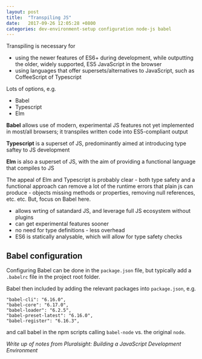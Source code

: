 ```yaml
---
layout: post
title:  "Transpiling JS"
date:   2017-09-26 12:05:28 +0800
categories: dev-environment-setup configuration node-js babel
---
```


Transpiling is necessary for 
- using the newer features of ES6+ during development, while outputting the older, widely supported, ES5 JavaScript in the browser
- using languages that offer supersets/alternatives to JavaScript, such as CoffeeScript of Typescript

Lots of options, e.g.
- Babel
- Typescript
- Elm

**Babel** allows use of modern, experimental JS features not yet implemented in most/all browsers; it transpiles written code into ES5-compliant output

**Typescript** is a superset of JS, predominantly aimed at introducing type saftey to JS development

**Elm** is also a superset of JS, with the aim of providing a functional language that compiles to JS

The appeal of Elm and Typescript is probably clear - both type safety and a functional approach can remove a lot of the runtime errors that plain js can produce - objects missing methods or properties, removing null references, etc. etc. But, focus on Babel here.
- allows wrting of satandard JS, and leverage full JS ecosystem without plugins
- can get experimental features sooner
- no need for type definitions - less overhead
- ES6 is statically analysable, which will allow for type safety checks 

Babel configuration
---

Configuring Babel can be done in the `package.json` file, but typically add a `.babelrc` file in the project root folder.

Babel then included by adding the relevant packages into `package.json`, e.g.
```
"babel-cli": "6.16.0",
"babel-core": "6.17.0",
"babel-loader": "6.2.5",
"babel-preset-latest": "6.16.0",
"babel-register": "6.16.3",
```
and call babel in the npm scripts calling `babel-node` vs. the original `node`.


*Write up of notes from Pluralsight: Building a JavaScript Development Environment*